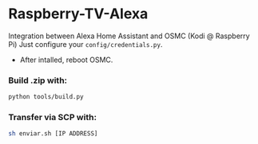 # Raspberry-TV-Alexa
Integration between Alexa Home Assistant and OSMC (Kodi @ Raspberry Pi)
Just configure your `config/credentials.py`.
- After intalled, reboot OSMC.

### Build .zip with:
```sh
python tools/build.py
```

### Transfer via SCP with:
```sh
sh enviar.sh [IP ADDRESS]
```